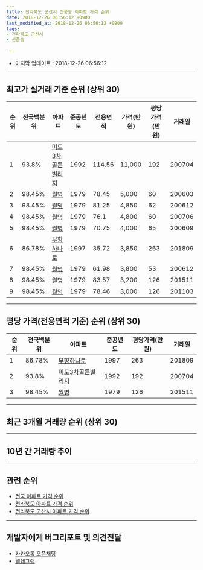 ```yaml
---
title: 전라북도 군산시 신풍동 아파트 가격 순위
date: 2018-12-26 06:56:12 +0900
last_modified_at: 2018-12-26 06:56:12 +0900
tags:
- 전라북도 군산시
- 신풍동

---
```


* 마지막 업데이트 : 2018-12-26 06:56:12

---

## 최고가 실거래 기준 순위 (상위 30)


|순위|전국백분위|아파트|준공년도|전용면적|가격(만원)|평당가격(만원)|거래일|
|---|---|---|---|---|---|---|---|
|1|93.8%|[미도3차골든빌리지](https://search.naver.com/search.naver?query=%EC%A0%84%EB%9D%BC%EB%B6%81%EB%8F%84+%EA%B5%B0%EC%82%B0%EC%8B%9C+%EC%8B%A0%ED%92%8D%EB%8F%99+%EB%AF%B8%EB%8F%843%EC%B0%A8%EA%B3%A8%EB%93%A0%EB%B9%8C%EB%A6%AC%EC%A7%80)|1992|114.56|11,000|192|200704|
|2|98.45%|[월명](https://search.naver.com/search.naver?query=%EC%A0%84%EB%9D%BC%EB%B6%81%EB%8F%84+%EA%B5%B0%EC%82%B0%EC%8B%9C+%EC%8B%A0%ED%92%8D%EB%8F%99+%EC%9B%94%EB%AA%85)|1979|78.45|5,000|60|200603|
|3|98.45%|[월명](https://search.naver.com/search.naver?query=%EC%A0%84%EB%9D%BC%EB%B6%81%EB%8F%84+%EA%B5%B0%EC%82%B0%EC%8B%9C+%EC%8B%A0%ED%92%8D%EB%8F%99+%EC%9B%94%EB%AA%85)|1979|81.25|4,850|62|200612|
|4|98.45%|[월명](https://search.naver.com/search.naver?query=%EC%A0%84%EB%9D%BC%EB%B6%81%EB%8F%84+%EA%B5%B0%EC%82%B0%EC%8B%9C+%EC%8B%A0%ED%92%8D%EB%8F%99+%EC%9B%94%EB%AA%85)|1979|76.1|4,800|60|200706|
|5|98.45%|[월명](https://search.naver.com/search.naver?query=%EC%A0%84%EB%9D%BC%EB%B6%81%EB%8F%84+%EA%B5%B0%EC%82%B0%EC%8B%9C+%EC%8B%A0%ED%92%8D%EB%8F%99+%EC%9B%94%EB%AA%85)|1979|70.75|4,000|65|200609|
|6|86.78%|[부향하나로](https://search.naver.com/search.naver?query=%EC%A0%84%EB%9D%BC%EB%B6%81%EB%8F%84+%EA%B5%B0%EC%82%B0%EC%8B%9C+%EC%8B%A0%ED%92%8D%EB%8F%99+%EB%B6%80%ED%96%A5%ED%95%98%EB%82%98%EB%A1%9C)|1997|35.72|3,850|263|201809|
|7|98.45%|[월명](https://search.naver.com/search.naver?query=%EC%A0%84%EB%9D%BC%EB%B6%81%EB%8F%84+%EA%B5%B0%EC%82%B0%EC%8B%9C+%EC%8B%A0%ED%92%8D%EB%8F%99+%EC%9B%94%EB%AA%85)|1979|61.98|3,800|53|200612|
|8|98.45%|[월명](https://search.naver.com/search.naver?query=%EC%A0%84%EB%9D%BC%EB%B6%81%EB%8F%84+%EA%B5%B0%EC%82%B0%EC%8B%9C+%EC%8B%A0%ED%92%8D%EB%8F%99+%EC%9B%94%EB%AA%85)|1979|83.57|3,200|126|201511|
|9|98.45%|[월명](https://search.naver.com/search.naver?query=%EC%A0%84%EB%9D%BC%EB%B6%81%EB%8F%84+%EA%B5%B0%EC%82%B0%EC%8B%9C+%EC%8B%A0%ED%92%8D%EB%8F%99+%EC%9B%94%EB%AA%85)|1979|78.46|3,000|126|201103|


---

## 평당 가격(전용면적 기준) 순위 (상위 30)


|순위|전국백분위|아파트|준공년도|평당가격(만원)|거래일|
|---|---|---|---|---|---|
|1|86.78%|[부향하나로](https://search.naver.com/search.naver?query=%EC%A0%84%EB%9D%BC%EB%B6%81%EB%8F%84+%EA%B5%B0%EC%82%B0%EC%8B%9C+%EC%8B%A0%ED%92%8D%EB%8F%99+%EB%B6%80%ED%96%A5%ED%95%98%EB%82%98%EB%A1%9C)|1997|263|201809|
|2|93.8%|[미도3차골든빌리지](https://search.naver.com/search.naver?query=%EC%A0%84%EB%9D%BC%EB%B6%81%EB%8F%84+%EA%B5%B0%EC%82%B0%EC%8B%9C+%EC%8B%A0%ED%92%8D%EB%8F%99+%EB%AF%B8%EB%8F%843%EC%B0%A8%EA%B3%A8%EB%93%A0%EB%B9%8C%EB%A6%AC%EC%A7%80)|1992|192|200704|
|3|98.45%|[월명](https://search.naver.com/search.naver?query=%EC%A0%84%EB%9D%BC%EB%B6%81%EB%8F%84+%EA%B5%B0%EC%82%B0%EC%8B%9C+%EC%8B%A0%ED%92%8D%EB%8F%99+%EC%9B%94%EB%AA%85)|1979|126|201511|


---

## 최근 3개월 거래량 순위 (상위 30)


<div style="width:100%;">
    <canvas id="deal_count_ranking" height="250"></canvas>
</div>


<script>
new Chart(document.getElementById("deal_count_ranking"), {
    type: 'horizontalBar',
    data: {
        labels: ['월명'],
        datasets: [{
            label: '실거래 수',
            data: [1],
            borderColor: "rgba(255, 0, 128, 1)",
            backgroundColor: "rgba(255, 0, 128, 0.5)",
            fill: false,
        }]
    },
    options: {
        responsive: true,
        title: {
            display: true,
            text: '최근 3개월 거래량 순위'
        },
        tooltips: {
            mode: 'index',
            intersect: false,
            callbacks: {
                title: function(tooltipItems, data) {
                    return "실거래 수:";
                },
                label: function(tooltipItem, data) {
                    return data.labels[tooltipItem.index] + ": " + tooltipItem.xLabel;
                }
            }
        },
        hover: {
            mode: 'nearest',
            intersect: true
        },
        scales: {
            xAxes: [{
                display: true,
                scaleLabel: {
                    display: true,
                    labelString: '실거래 수'
                },
                ticks: {
                    suggestedMin: 0,
                }
            }],
            yAxes: [{
                display: true,
                ticks: {
                    autoSkip: false,
                    callback: function(value, index, values) {
                        if (value.length > 15)
                            return value.substr(0, 13) + "...";
                        else
                            return value;
                    }
                },
                scaleLabel: {
                    display: false,
                }
            }]
        }
    }
});

</script>


---

## 10년 간 거래량 추이


<div style="width:100%;">
    <canvas id="deal_progress" height="250"></canvas>
</div>

<script>
new Chart(document.getElementById("deal_progress"), {
    type: 'line',
    data: {
        labels: ['200812','200901','200902','200903','200904','200905','200906','200907','200908','200909','200910','200911','200912','201001','201002','201003','201004','201005','201006','201007','201008','201009','201010','201011','201012','201101','201102','201103','201104','201105','201106','201107','201108','201109','201110','201111','201112','201201','201202','201203','201204','201205','201206','201207','201208','201209','201210','201211','201212','201301','201302','201303','201304','201305','201306','201307','201308','201309','201310','201311','201312','201401','201402','201403','201404','201405','201406','201407','201408','201409','201410','201411','201412','201501','201502','201503','201504','201505','201506','201507','201508','201509','201510','201511','201512','201601','201602','201603','201604','201605','201606','201607','201608','201609','201610','201611','201612','201701','201702','201703','201704','201705','201706','201707','201708','201709','201710','201711','201712','201801','201802','201803','201804','201805','201806','201807','201808','201809','201810','201811','201812'],
        datasets: [{
            label: '실거래 수',
            pointRadius: 1,
            data: [1, 2, 3, 0, 4, 1, 2, 1, 2, 2, 1, 0, 0, 1, 1, 3, 1, 3, 2, 4, 5, 1, 3, 2, 1, 1, 2, 4, 3, 2, 2, 0, 3, 0, 1, 1, 2, 0, 5, 0, 1, 1, 1, 1, 0, 1, 0, 0, 0, 0, 0, 1, 0, 4, 2, 0, 1, 0, 2, 0, 1, 1, 1, 2, 0, 1, 3, 1, 2, 0, 3, 0, 0, 0, 0, 1, 1, 2, 1, 1, 2, 3, 1, 1, 0, 0, 1, 2, 0, 1, 0, 1, 2, 5, 1, 0, 0, 0, 0, 4, 0, 0, 0, 0, 1, 1, 0, 0, 0, 0, 0, 2, 0, 0, 0, 1, 0, 6, 0, 0, 1],
            borderColor: "rgba(255, 201, 14, 1)",
            backgroundColor: "rgba(255, 201, 14, 0.5)",
            fill: true,
        }]
    },
    options: {
        responsive: true,
        title: {
            display: true,
            text: '10년간 거래량 추이'
        },
        tooltips: {
            mode: 'index',
            intersect: false,
        },
        hover: {
            mode: 'nearest',
            intersect: true
        },
        scales: {
            xAxes: [{
                display: true,
                scaleLabel: {
                    display: true,
                    labelString: '년/월'
                }
            }],
            yAxes: [{
                display: true,
                ticks: {
                    suggestedMin: 0,
                },
                scaleLabel: {
                    display: true,
                    labelString: '실거래 수'
                }
            }]
        }
    }
});

</script>


---

## 관련 순위

- [전국 아파트 가격 순위](https://inasie.github.io/apt-ranking/전국)
- [전라북도 아파트 가격 순위](https://inasie.github.io/apt-ranking/전라북도)
- [전라북도 군산시 아파트 가격 순위](https://inasie.github.io/apt-ranking/전라북도-군산시)


---

## 개발자에게 버그리포트 및 의견전달

- [카카오톡 오픈채팅](https://open.kakao.com/o/gLJUAP4)
- [텔레그램](https://t.me/inasie)

